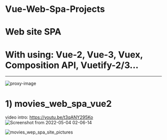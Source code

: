 # Vue-Web-Spa-Projects
# Web site SPA
# With using: Vue-2, Vue-3, Vuex, Composition API, Vuetify-2/3...
____________________
![proxy-image](https://user-images.githubusercontent.com/51271834/160930634-09821fbe-158a-4d4a-83d3-5305e6b5fb3a.png)




# 1) movies_web_spa_vue2
video intro: https://youtu.be/t3qANY295Ko
![Screenshot from 2022-05-04 02-06-14](https://user-images.githubusercontent.com/51271834/166749373-00ec9bad-cc16-44b2-8d60-42829901f9ce.png)


![movies_wep_spa_site_pictures](https://user-images.githubusercontent.com/51271834/166797601-86df1760-f94c-466d-aa95-e5dced970e58.png)
